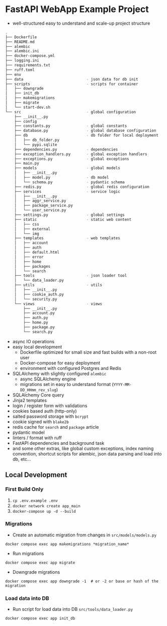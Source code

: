 # FastAPI WebApp Example Project

- well-structured easy to understand and scale-up project structure
```bash
.
├── Dockerfile
├── README.md
├── alembic
├── alembic.ini
├── docker-compose.yml
├── logging.ini
├── requirements.txt
├── ruff.toml
├── env
├── data                            - json data for db init
├── scripts                         - scripts for container
│   ├── downgrade
│   ├── init_db
│   ├── makemigrations
│   ├── migrate
│   └── start-dev.sh
└── src                             - global configuration
    ├── __init__.py
    ├── config
    ├── constants.py                - global constants
    ├── database.py                 - global database configuration
    ├── db                          - db folder for local deployment
    │   ├── db_folder.py      
    │   └── pypi.sqlite           
    ├── dependencies.py             - dependencies
    ├── exception_handlers.py       - global exception handlers
    ├── exceptions.py               - global exceptions
    ├── main.py
    ├── models                      - global models
    │   ├── __init__.py
    │   ├── model.py                - db model
    │   └── schema.py               - pydantic schema
    ├── redis.py                    - global redis configuration
    ├── services                    - service logic
    │   ├── __init__.py
    │   ├── aggr_service.py
    │   ├── package_service.py
    │   └── user_service.py
    ├── settings.py                 - global settings
    ├── static                      - static web content
    │   ├── css
    │   ├── external
    │   └── img
    ├── templates                   - web templates
    │   ├── account
    │   ├── auth
    │   ├── default.html
    │   ├── error
    │   ├── home
    │   ├── packages
    │   └── search
    ├── tools                       - json loader tool
    │   └── data_loader.py
    ├── utils                       - utils 
    │   ├── __init__.py
    │   ├── cookie_auth.py
    │   └── security.py
    └── views                       - views
        ├── __init__.py
        ├── account.py
        ├── auth.py
        ├── home.py
        ├── package.py
        └── search.py

```
- async IO operations
- easy local development
    - Dockerfile optimized for small size and fast builds with a non-root user
    - Docker-compose for easy deployment
    - environment with configured Postgres and Redis
- SQLAlchemy with slightly configured `alembic`
    - async SQLAlchemy engine
    - migrations set in easy to understand format (`YYYY-MM-DD_HHmm_rev_slug`)
- SQLAlchemy Core query
- Jinja2 templates
- login / register form with validations
- cookies based auth (http-only)
- salted password storage with `bcrypt`
- cookie signed with `blake2b`
- redis cache for `search` and `package` article
- pydantic model
- linters / format with ruff
- FastAPI dependencies and background task
- and some other extras, like global custom exceptions, index naming convention, shortcut scripts for alembic,
  json data parsing and load into db, etc...

## Local Development

### First Build Only

1. `cp .env.example .env`
2. `docker network create app_main`
3. `docker-compose up -d --build`


### Migrations

- Create an automatic migration from changes in `src/models/models.py`

```shell
docker compose exec app makemigrations *migration_name*
```

- Run migrations

```shell
docker compose exec app migrate
```

- Downgrade migrations

```shell
docker compose exec app downgrade -1  # or -2 or base or hash of the migration
```

### Load data into DB

- Run script for load data into DB `src/tools/data_loader.py`

```shell
docker compose exec app init_db
```